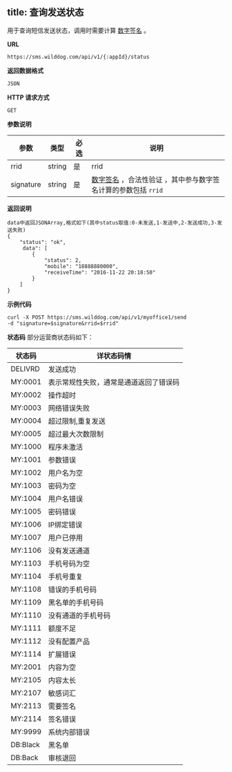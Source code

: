 
title: 查询发送状态
---

用于查询短信发送状态，调用时需要计算 [数字签名](/sms/guide/signature.html#生成数字签名的方法) 。

**URL**

```
https://sms.wilddog.com/api/v1/{:appId}/status
```

**返回数据格式**

```
JSON
```

**HTTP 请求方式**    

```
GET    
```
    
**参数说明**
    
|参数           |类型           |必选       |说明|
|--------------|--------------|----------|---|
|rrid          |string         |是         |rrid|
|signature      |string         |是         |[数字签名](/sms/guide/signature.html#数字签名验证模式) ，合法性验证 ，其中参与数字签名计算的参数包括 `rrid` |
 
 
**返回说明**

```
data中返回JSONArray,格式如下(其中status取值:0-未发送,1-发送中,2-发送成功,3-发送失败)
{
    "status": "ok",
     data": [
        {
            "status": 2,
            "mobile": "18888880000",
            "receiveTime": "2016-11-22 20:18:50"
        }
    ]
}
```

**示例代码**


```
curl -X POST https://sms.wilddog.com/api/v1/myoffice1/send 
-d "signature=$signature&rrid=$rrid"
```

**状态码**
部分运营商状态码如下：

|状态码|详状态码情|
|-----|---------|
|DELIVRD|发送成功|
|MY:0001|表示常规性失败，通常是通道返回了错误码|
|MY:0002|操作超时|
|MY:0003|网络错误失败|
|MY:0004|超过限制,重复发送|
|MY:0005|超过最大次数限制|
|MY:1000|程序未激活|
|MY:1001|参数错误|
|MY:1002|用户名为空|
|MY:1003|密码为空|
|MY:1004|用户名错误|
|MY:1005|密码错误|
|MY:1006|IP绑定错误|
|MY:1007|用户已停用|
|MY:1106|没有发送通道|
|MY:1103|手机号码为空|
|MY:1104|手机号重复|
|MY:1108|错误的手机号码|
|MY:1109|黑名单的手机号码|
|MY:1110|没有通道的手机号码|
|MY:1111|额度不足|
|MY:1112|没有配置产品|
|MY:1114|扩展错误|
|MY:2001|内容为空|
|MY:2105|内容太长|
|MY:2107|敏感词汇|
|MY:2113|需要签名|
|MY:2114|签名错误|
|MY:9999|系统内部错误|
|DB:Black|黑名单|
|DB:Back|审核退回|

